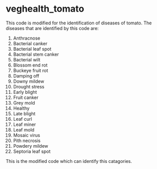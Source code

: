 # veghealth_tomato

This code is modified for the identification of diseases of tomato.
The diseases that are identified by this code are: 
 1. Anthracnose
 2. Bacterial canker
 3. Bacterial leaf spot
 4. Bacterial stem canker
 5. Bacterial wilt
 6. Blossom end rot
 7. Buckeye fruit rot
 8. Damping off
 9. Downy mildew
 10. Drought stress
 11. Early blight
 12. Fruit canker
 13. Grey mold
 14. Healthy
 15. Late blight
 16. Leaf curl
 17. Leaf miner
 18. Leaf mold
 19. Mosaic virus
 20. Pith necrosis
 21. Powdery mildew
 22. Septoria leaf spot

This is the modified code which can identify this catagories.
